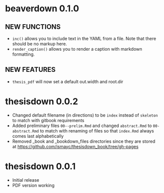 # beaverdown 0.1.0

## NEW FUNCTIONS

 - `inc()` allows you to include text in the YAML from a file. Note that there
 should be no markup here.
 - `render_caption()` allows you to render a caption with markdown formatting.

## NEW FEATURES

 - `thesis_pdf` will now set a default out.width and root.dir

# thesisdown 0.0.2

- Changed default filename (in directions) to be `index` instead of `skeleton` to match with gitbook requirements
- Added preliminary files `00--prelim.Rmd` and changed `abstract.Rmd` to `00-abstract.Rmd` to match
with renaming of files so that `index.Rmd` always comes last alphabetically
- Removed _book and _bookdown_files directories since they are stored at <https://github.com/ismayc/thesisdown_book/tree/gh-pages>

# thesisdown 0.0.1

- Initial release
- PDF version working
